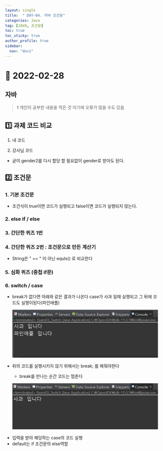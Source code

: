```yaml
---
layout: single
title:  " DAY-04. 자바 조건문"
categories: Java
tag: [JAVA, 조건문]
toc: true
toc_sticky: true
author_profile: true
sidebar:
  nav: "docs"
---
```

# 📌 2022-02-28


## 자바
<!--Quote-->

> ❗ 개인이 공부한 내용을 적은 것 이기에 오류가 많을 수도 있음



## **1️⃣  과제 코드 비교**

1) 내 코드

<script src="https://gist.github.com/kimyeong96/26ddb58552330a4cd972b0ecef98f78c.js"></script>


2) 강사님 코드
<script src="https://gist.github.com/kimyeong96/e5a16aab97e7de884218c2d81f44aaca.js"></script>

- 굳이 gender2를 다시 할당 할 필요없이 gender로 받아도 된다.

## **2️⃣ 조건문**

### 1. 기본 조건문

<script src="https://gist.github.com/kimyeong96/91d394f2c7eefb5edbaf478a1d2a24bb.js"></script>

- 조건식이 true이면 코드가 실행되고 false이면 코드가 실행되지 않는다.

### 2. else if / else

<script src="https://gist.github.com/kimyeong96/a83b268f47f37244bda198b21f0c5256.js"></script>

### 3. 간단한 퀴즈 1번

<script src="https://gist.github.com/kimyeong96/9deab45aebec48f11a25772146c8b9f8.js"></script>

### 4. 간단한 퀴즈 2번 : 조건문으로 만든 계산기

<script src="https://gist.github.com/kimyeong96/a732b8c0ad435bea6631e22fa19b6d13.js"></script>
- String은 " == " 이 아닌 equls() 로 비교한다

### 5. 심화 퀴즈 (중첩 if문)

<script src="https://gist.github.com/kimyeong96/9081ea2589badb9be0d732406d1988ff.js"></script>

### 6. switch / case

<script src="https://gist.github.com/kimyeong96/f856560a1e73ae682f47439609d7306b.js"></script>

- break가 없다면 아래와 같은 결과가 나온다 case가 사과 일때 실행되고 그 뒤에 코드도 실행이된다(파인애플)

    ![1.png](/assets/images/posts/2022-02-28/1.png)

- 뒤의 코드를 실행시키지 않기 위해서는 break; 를 해줘야한다
    - break를 만나는 순간 코드는 멈춘다

    ![2.png](/assets/images/posts/2022-02-28/2.png)

<script src="https://gist.github.com/kimyeong96/2f5ac8488ef3769938c7d7fb53d2de60.js"></script>
- 입력을 받아 해당하는 case의 코드 실행
- default는 if 조건문의 else역할